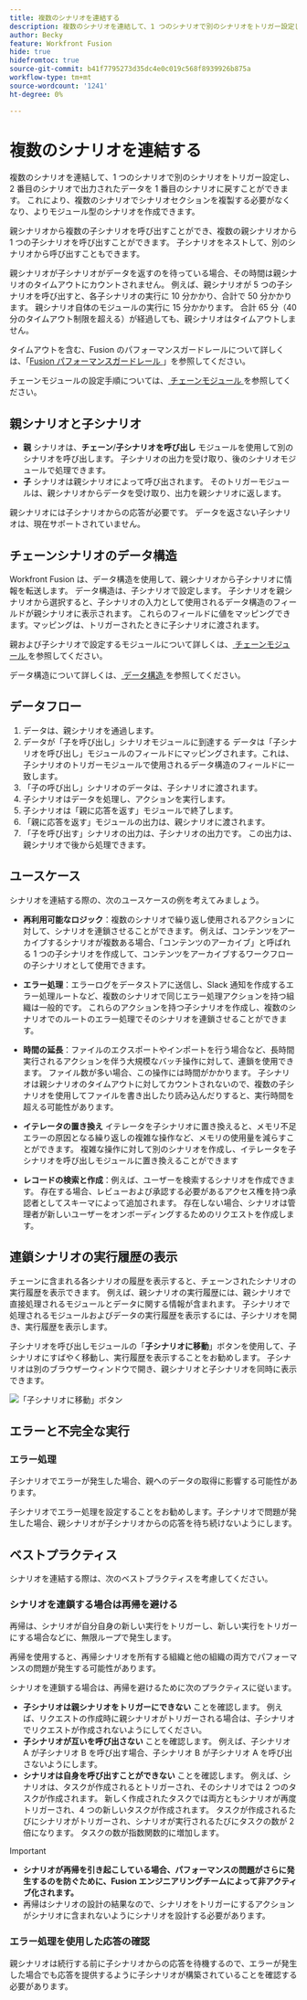 ```yaml
---
title: 複数のシナリオを連結する
description: 複数のシナリオを連結して、1 つのシナリオで別のシナリオをトリガー設定し、2 番目のシナリオで出力されたデータを 1 番目のシナリオに戻すことができます。
author: Becky
feature: Workfront Fusion
hide: true
hidefromtoc: true
source-git-commit: b41f7795273d35dc4e0c019c568f8939926b875a
workflow-type: tm+mt
source-wordcount: '1241'
ht-degree: 0%

---
```



# 複数のシナリオを連結する

複数のシナリオを連結して、1 つのシナリオで別のシナリオをトリガー設定し、2 番目のシナリオで出力されたデータを 1 番目のシナリオに戻すことができます。 これにより、複数のシナリオでシナリオセクションを複製する必要がなくなり、よりモジュール型のシナリオを作成できます。

親シナリオから複数の子シナリオを呼び出すことができ、複数の親シナリオから 1 つの子シナリオを呼び出すことができます。 子シナリオをネストして、別のシナリオから呼び出すこともできます。

親シナリオが子シナリオがデータを返すのを待っている場合、その時間は親シナリオのタイムアウトにカウントされません。 例えば、親シナリオが 5 つの子シナリオを呼び出すと、各子シナリオの実行に 10 分かかり、合計で 50 分かかります。 親シナリオ自体のモジュールの実行に 15 分かかります。 合計 65 分（40 分のタイムアウト制限を超える）が経過しても、親シナリオはタイムアウトしません。

タイムアウトを含む、Fusion のパフォーマンスガードレールについて詳しくは、「[Fusion パフォーマンスガードレール ](/help/workfront-fusion/references/scenarios/fusion-performance-guardrails.md)」を参照してください。

チェーンモジュールの設定手順については、[ チェーンモジュール ](/help/workfront-fusion/references/apps-and-modules/tools-and-transformers/chain-modules.md) を参照してください。

## 親シナリオと子シナリオ

* **親** シナリオは、**チェーン**/**子シナリオを呼び出し** モジュールを使用して別のシナリオを呼び出します。 子シナリオの出力を受け取り、後のシナリオモジュールで処理できます。
* **子** シナリオは親シナリオによって呼び出されます。 そのトリガーモジュールは、親シナリオからデータを受け取り、出力を親シナリオに返します。

親シナリオには子シナリオからの応答が必要です。 データを返さない子シナリオは、現在サポートされていません。

## チェーンシナリオのデータ構造

Workfront Fusion は、データ構造を使用して、親シナリオから子シナリオに情報を転送します。 データ構造は、子シナリオで設定します。 子シナリオを親シナリオから選択すると、子シナリオの入力として使用されるデータ構造のフィールドが親シナリオに表示されます。 これらのフィールドに値をマッピングできます。マッピングは、トリガーされたときに子シナリオに渡されます。

親および子シナリオで設定するモジュールについて詳しくは、[ チェーンモジュール ](/help/workfront-fusion/references/apps-and-modules/tools-and-transformers/chain-modules.md) を参照してください。

データ構造について詳しくは、[ データ構造 ](/help/workfront-fusion/references/mapping-panel/data-types/data-structures.md) を参照してください。

## データフロー

1. データは、親シナリオを通過します。
1. データが「子を呼び出し」シナリオモジュールに到達する データは「子シナリオを呼び出し」モジュールのフィールドにマッピングされます。これは、子シナリオのトリガーモジュールで使用されるデータ構造のフィールドに一致します。
1. 「子の呼び出し」シナリオのデータは、子シナリオに渡されます。
1. 子シナリオはデータを処理し、アクションを実行します。
1. 子シナリオは「親に応答を返す」モジュールで終了します。
1. 「親に応答を返す」モジュールの出力は、親シナリオに渡されます。
1. 「子を呼び出す」シナリオの出力は、子シナリオの出力です。 この出力は、親シナリオで後から処理できます。

## ユースケース

シナリオを連結する際の、次のユースケースの例を考えてみましょう。

* **再利用可能なロジック**：複数のシナリオで繰り返し使用されるアクションに対して、シナリオを連鎖させることができます。 例えば、コンテンツをアーカイブするシナリオが複数ある場合、「コンテンツのアーカイブ」と呼ばれる 1 つの子シナリオを作成して、コンテンツをアーカイブするワークフローの子シナリオとして使用できます。

* **エラー処理**：エラーログをデータストアに送信し、Slack 通知を作成するエラー処理ルートなど、複数のシナリオで同じエラー処理アクションを持つ組織は一般的です。 これらのアクションを持つ子シナリオを作成し、複数のシナリオでのルートのエラー処理でそのシナリオを連鎖させることができます。

* **時間の延長**：ファイルのエクスポートやインポートを行う場合など、長時間実行されるアクションを伴う大規模なバッチ操作に対して、連鎖を使用できます。 ファイル数が多い場合、この操作には時間がかかります。 子シナリオは親シナリオのタイムアウトに対してカウントされないので、複数の子シナリオを使用してファイルを書き出したり読み込んだりすると、実行時間を超える可能性があります。

* **イテレータの置き換え** イテレータを子シナリオに置き換えると、メモリ不足エラーの原因となる繰り返しの複雑な操作など、メモリの使用量を減らすことができます。 複雑な操作に対して別のシナリオを作成し、イテレータを子シナリオを呼び出しモジュールに置き換えることができます

* **レコードの検索と作成**：例えば、ユーザーを検索するシナリオを作成できます。 存在する場合、レビューおよび承認する必要があるアクセス権を持つ承認者としてスキーマによって追加されます。 存在しない場合、シナリオは管理者が新しいユーザーをオンボーディングするためのリクエストを作成します。

## 連鎖シナリオの実行履歴の表示

チェーンに含まれる各シナリオの履歴を表示すると、チェーンされたシナリオの実行履歴を表示できます。 例えば、親シナリオの実行履歴には、親シナリオで直接処理されるモジュールとデータに関する情報が含まれます。 子シナリオで処理されるモジュールおよびデータの実行履歴を表示するには、子シナリオを開き、実行履歴を表示します。

子シナリオを呼び出しモジュールの「**子シナリオに移動**」ボタンを使用して、子シナリオにすばやく移動し、実行履歴を表示することをお勧めします。 子シナリオは別のブラウザーウィンドウで開き、親シナリオと子シナリオを同時に表示できます。

![ 「子シナリオに移動」ボタン ](assets/go-to-the-child-button.png)

## エラーと不完全な実行

### エラー処理

子シナリオでエラーが発生した場合、親へのデータの取得に影響する可能性があります。

子シナリオでエラー処理を設定することをお勧めします。子シナリオで問題が発生した場合、親シナリオが子シナリオからの応答を待ち続けないようにします。

## ベストプラクティス

シナリオを連結する際は、次のベストプラクティスを考慮してください。

### シナリオを連鎖する場合は再帰を避ける

再帰は、シナリオが自分自身の新しい実行をトリガーし、新しい実行をトリガーにする場合などに、無限ループで発生します。

再帰を使用すると、再帰シナリオを所有する組織と他の組織の両方でパフォーマンスの問題が発生する可能性があります。

シナリオを連鎖する場合は、再帰を避けるために次のプラクティスに従います。

* **子シナリオは親シナリオをトリガーにできない** ことを確認します。 例えば、リクエストの作成時に親シナリオがトリガーされる場合は、子シナリオでリクエストが作成されないようにしてください。
* **子シナリオが互いを呼び出さない** ことを確認します。 例えば、子シナリオ A が子シナリオ B を呼び出す場合、子シナリオ B が子シナリオ A を呼び出さないようにします。
* **シナリオは自身を呼び出すことができない** ことを確認します。 例えば、シナリオは、タスクが作成されるとトリガーされ、そのシナリオでは 2 つのタスクが作成されます。 新しく作成されたタスクでは両方ともシナリオが再度トリガーされ、4 つの新しいタスクが作成されます。 タスクが作成されるたびにシナリオがトリガーされ、シナリオが実行されるたびにタスクの数が 2 倍になります。 タスクの数が指数関数的に増加します。

>[!IMPORTANT]
>
>* **シナリオが再帰を引き起こしている場合、パフォーマンスの問題がさらに発生するのを防ぐために、Fusion エンジニアリングチームによって非アクティブ化されます。**
>* 再帰はシナリオの設計の結果なので、シナリオをトリガーにするアクションがシナリオに含まれないようにシナリオを設計する必要があります。

### エラー処理を使用した応答の確認

親シナリオは続行する前に子シナリオからの応答を待機するので、エラーが発生した場合でも応答を提供するように子シナリオが構築されていることを確認する必要があります。
